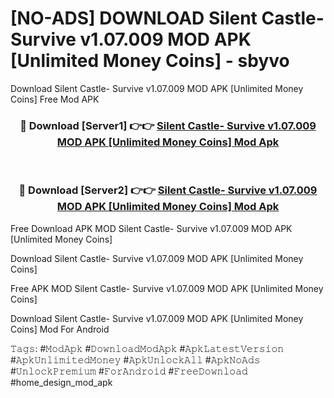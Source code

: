 # [NO-ADS] DOWNLOAD Silent Castle- Survive v1.07.009 MOD APK [Unlimited Money Coins] - sbyvo
Download Silent Castle- Survive v1.07.009 MOD APK [Unlimited Money Coins] Free Mod APK

<div align="center">
<h3>🔴 Download [Server1] 👉👉 <a href="https://apk-comot.site?title=Silent_Castle-_Survive_v1.07.009_MOD_APK_[Unlimited_Money_Coins]">Silent Castle- Survive v1.07.009 MOD APK [Unlimited Money Coins] Mod Apk</a></h3><br>

<h3>🔴 Download [Server2] 👉👉 <a href="https://apk-comot.site?title=Silent_Castle-_Survive_v1.07.009_MOD_APK_[Unlimited_Money_Coins]">Silent Castle- Survive v1.07.009 MOD APK [Unlimited Money Coins] Mod Apk</a></h3>
</div>


Free Download APK MOD Silent Castle- Survive v1.07.009 MOD APK [Unlimited Money Coins]

Download Silent Castle- Survive v1.07.009 MOD APK [Unlimited Money Coins] 

Free APK MOD Silent Castle- Survive v1.07.009 MOD APK [Unlimited Money Coins] 

Download Silent Castle- Survive v1.07.009 MOD APK [Unlimited Money Coins] Mod For Android

𝚃𝚊𝚐𝚜: #𝙼𝚘𝚍𝙰𝚙𝚔 #𝙳𝚘𝚠𝚗𝚕𝚘𝚊𝚍𝙼𝚘𝚍𝙰𝚙𝚔 #𝙰𝚙𝚔𝙻𝚊𝚝𝚎𝚜𝚝𝚅𝚎𝚛𝚜𝚒𝚘𝚗 #𝙰𝚙𝚔𝚄𝚗𝚕𝚒𝚖𝚒𝚝𝚎𝚍𝙼𝚘𝚗𝚎𝚢 #𝙰𝚙𝚔𝚄𝚗𝚕𝚘𝚌𝚔𝙰𝚕𝚕 #𝙰𝚙𝚔𝙽𝚘𝙰𝚍𝚜 #𝚄𝚗𝚕𝚘𝚌𝚔𝙿𝚛𝚎𝚖𝚒𝚞𝚖 #𝙵𝚘𝚛𝙰𝚗𝚍𝚛𝚘𝚒𝚍 #𝙵𝚛𝚎𝚎𝙳𝚘𝚠𝚗𝚕𝚘𝚊𝚍 #home_design_mod_apk